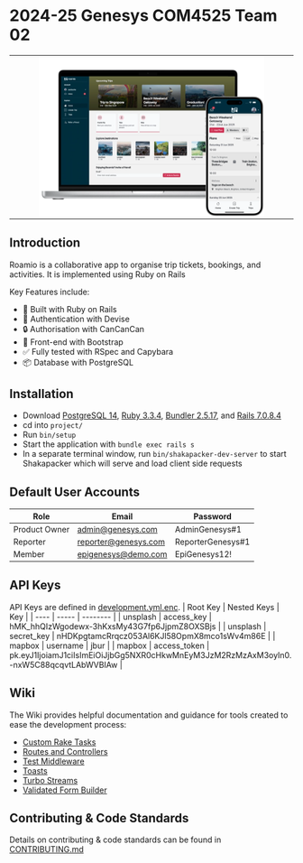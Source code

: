 # 2024-25 Genesys COM4525 Team 02

<table align="center"><tr><td align="center" width="9999">
<img src="wiki/readme_hero.webp" align="center" width="400" alt="Project Hero">
</td></tr></table>

## Introduction

Roamio is a collaborative app to organise trip tickets, bookings, and activities. It is implemented using Ruby on Rails

Key Features include:

- 💎 Built with Ruby on Rails
- 🔑 Authentication with Devise
- 🔒 Authorisation with CanCanCan
- 🎨 Front-end with Bootstrap
- ✅ Fully tested with RSpec and Capybara
- 📦 Database with PostgreSQL

## Installation
- Download [PostgreSQL 14](https://www.postgresql.org), [Ruby 3.3.4](https://www.ruby-lang.org/en/), [Bundler 2.5.17](https://bundler.io), and [Rails 7.0.8.4](https://rubyonrails.org)
- cd into `project/`
- Run `bin/setup`
- Start the application with `bundle exec rails s`
- In a separate terminal window, run `bin/shakapacker-dev-server` to start Shakapacker which will serve and load client side requests

## Default User Accounts
| Role | Email | Password |
| ---- | ----- | -------- |
| Product Owner | admin@genesys.com | AdminGenesys#1 |
| Reporter | reporter@genesys.com | ReporterGenesys#1 |
| Member | epigenesys@demo.com | EpiGenesys12! |

## API Keys
API Keys are defined in [development.yml.enc](./config/credentials/development.yml.enc).
| Root Key | Nested Keys | Key |
| ---- | ----- | -------- |
| unsplash | access_key | hMK_hhQIzWgodewx-3hKxsMy43G7fp6JjpmZ8OXSBjs |
| unsplash | secret_key | nHDKpgtamcRrqcz053Al6KJl58OpmX8mco1sWv4m86E |
| mapbox | username | jbur |
| mapbox | access_token | pk.eyJ1IjoiamJ1ciIsImEiOiJjbGg5NXR0cHkwMnEyM3JzM2RzMzAxM3oyIn0.-nxW5C88qcqvtLAbWVBIAw |

## Wiki
The Wiki provides helpful documentation and guidance for tools created to ease the development process:

- [Custom Rake Tasks](./wiki/custom-rake-tasks.md)
- [Routes and Controllers](./wiki/routes-and-controllers.md)
- [Test Middleware](./wiki/test-middleware.md)
- [Toasts](./wiki/toasts.md)
- [Turbo Streams](./wiki/forms/turbo-streams.md)
- [Validated Form Builder](./wiki/forms/validated-form-builder.md)


## Contributing & Code Standards
Details on contributing & code standards can be found in [CONTRIBUTING.md](./CONTRIBUTING.md)
